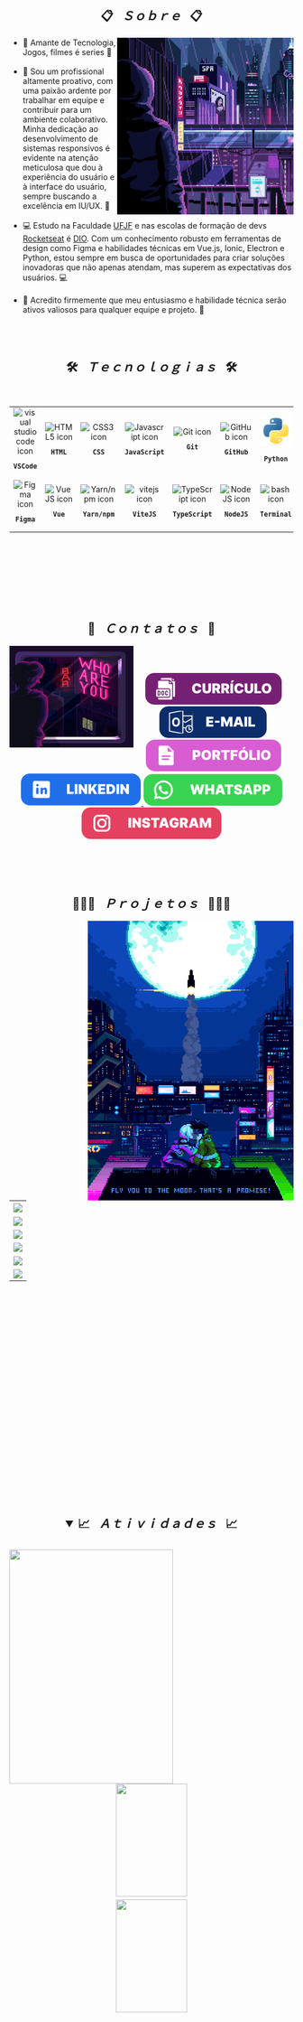 
<h2 align="center">📋&ensp; <i>Ｓｏｂｒｅ</i> &ensp;📋</h2>
<img align="right" src="./images/about-me.gif" width="313px" height="313px" alt="about me">
<!-- <table align="center">
  <tr>
    <td>
      <b>
        <a href="README.md">🇧🇷 Português</a>
      </b>
    </td>
    <td>
      <a href="README-EN.md">🇺🇸 English</a>
    </td>
  </tr>
</table> -->
<ul align="left">
    <li>🤩️ Amante de Tecnologia, Jogos, filmes é series 🤩️</li><br>
    <li>🚀 Sou um profissional altamente proativo, com uma paixão ardente por trabalhar em equipe e contribuir para um ambiente colaborativo. Minha dedicação ao desenvolvimento de sistemas responsivos é evidente na atenção meticulosa que dou à experiência do usuário e à interface do usuário, sempre buscando a excelência em IU/UX. 🚀</li><br>
    <li>💻 Estudo na Faculdade <a href="https://www2.ufjf.br/ufjf/" target="_blank">UFJF</a> e nas escolas de formação de devs <a href="https://www.rocketseat.com.br/" target="_blank">Rocketseat</a> é <a href="https://www.dio.me" target="_blank">DIO</a>. Com um conhecimento robusto em ferramentas de design como Figma e habilidades técnicas em Vue.js, Ionic, Electron e Python, estou sempre em busca de oportunidades para criar soluções inovadoras que não apenas atendam, mas superem as expectativas dos usuários. 💻</li><br>
    <li>🔮 Acredito firmemente que meu entusiasmo e habilidade técnica serão ativos valiosos para qualquer equipe e projeto. 🔮</li><br>
</ul>
<br>

<h2 align="center">🛠️&ensp; <i>Ｔｅｃｎｏｌｏｇｉａｓ</i> &ensp;🛠️</h2>
<br>
<table align="center" height="300px">
  <tr>
    <td align="center">
      <img src="https://skillicons.dev/icons?i=vscode" width="65px" alt="visual studio code icon"/><br>
      <sub>
        <b>
          <pre>VSCode</pre>
        </b>
      </sub>
    </td>
    <td align="center">
      <img src="https://skillicons.dev/icons?i=html" width="65px" alt="HTML5 icon"/><br>
      <sub>
        <b>
          <pre>HTML</pre>
        </b>
      </sub>
    </td>
    <td align="center">
      <img src="https://skillicons.dev/icons?i=css" width="65px" alt="CSS3 icon"/><br>
      <sub>
        <b>
          <pre>&ensp;CSS&ensp;</pre>
        </b>
      </sub>
    </td>
    <td align="center">
      <img src="https://skillicons.dev/icons?i=javascript" width="65px" alt="Javascript icon"/><br>
      <sub>
        <b>
          <pre>JavaScript</pre>
        </b>
      </sub>
    </td>
    <td align="center" width="100px;">
      <img src="https://skillicons.dev/icons?i=git" width="65px" alt="Git icon"/><br>
      <sub>
        <b>
          <pre>&emsp;Git&emsp;</pre>
        </b>
      </sub>
    </td>
    <td align="center" width="100px;">
      <img src="https://skillicons.dev/icons?i=github" width="65px" alt="GitHub icon"/><br>
      <sub>
        <b>
          <pre>&emsp;GitHub&emsp;</pre>
        </b>
      </sub>
    </td>
    <td align="center">
      <img src="https://raw.githubusercontent.com/devicons/devicon/master/icons/python/python-original.svg" width="65px" alt="Markdown icon"/><br>
      <sub>
        <b>
          <pre>Python</pre>
        </b>
      </sub>
    </td>
  </tr>
  <tr>
    <td align="center">
      <img src="https://skillicons.dev/icons?i=figma" width="65px" alt="Figma icon"/><br>
      <sub>
        <b>
          <pre>Figma</pre>
        </b>
      </sub>
    </td>
    <td align="center">
      <img src="https://skillicons.dev/icons?i=vue" width="65px" alt="VueJS icon"/><br>
      <sub>
        <b>
          <pre>Vue</pre>
        </b>
      </sub>
    </td>
     <td align="center">
      <img src="https://user-images.githubusercontent.com/86276393/177162603-b078ec0b-5097-4067-9e04-f2e260e298a8.png" width="65px" alt="Yarn/npm icon"/><br>
      <sub>
        <b>
          <pre>Yarn/npm</pre>
        </b>
      </sub>
    </td>
    <td align="center">
      <img src="https://skillicons.dev/icons?i=vite" width="65px" alt="vitejs icon"/><br>
      <sub>
        <b>
          <pre>ViteJS</pre>
        </b>
      </sub>
    </td>
    <td align="center">
      <img src="https://skillicons.dev/icons?i=typescript" width="65px" alt="TypeScript icon"/><br>
      <sub>
        <b>
          <pre>TypeScript</pre>
        </b>
      </sub>
    </td>
    <td align="center">
      <img src="https://skillicons.dev/icons?i=nodejs" width="65px" alt="NodeJS icon"/><br>
      <sub>
        <b>
          <pre>NodeJS</pre>
        </b>
      </sub>
    </td>
    <td align="center">
      <img src="https://skillicons.dev/icons?i=bash" width="65px" alt="bash icon"/><br>
      <sub>
        <b>
          <pre>Terminal</pre>
        </b>
      </sub>
    </td>
  </tr>
</table> 
<br><br>

<h2 align="center">💬&ensp; <i>Ｃｏｎｔａｔｏｓ</i> &ensp;💬</h2>
<img align="left" width="220px" height="180px" src="./images/who-are-you.gif" alt="anime coding">
<br><br>
<p align="center">
  <a href="[https://1drv.ms/b/s!AhsGqvf9m9xdl8YY5LO8uV75-ubNAg?e=0FYxRL](https://drive.google.com/file/d/1bvFD08xOXFaSdvYeE5Nh5gq-Q_lBdhiH/view?usp=sharing)" alt="currículo">
    <img src="./images/button/curriculo.svg" alt="currículo">
  </a>
  <a href = "mailto:savio.ribeiro1690@live.com" alt="e-mail"><img src="./images/button/e-mail.svg" target="_blank">
  </a> 
  <a href="https://www.linkedin.com/in/saviorbp/" alt="Portfólio" target="_blank">
    <img src="./images/button/portfolio.svg" alt="Portfólio">
  </a> 
  <a href="https://www.linkedin.com/in/saviorbp/" alt="Linkedin" target="_blank">
    <img src="./images/button/linkedin.svg" alt="linkedin">
  </a>
  <a href="https://wa.me/5532999718142?text=Sinta-se%20livre%20para%20entrar%20em%20contato%20comigo." alt="WhatsApp" target="_blank">
    <img src="./images/button/whatsapp.svg" alt="Whatsapp">
  </a>
  <a href="https://www.instagram.com/saviorbp/" alt="Instagram" target="_blank">
    <img src="./images/button/instagram.svg" alt="Instagram">
  </a>
</p>
<br><br><br>

<h2 align="center">👨🏻‍💻&ensp; <i>Ｐｒｏｊｅｔｏｓ</i> &ensp;👨🏻‍💻</h2>
<img align="right" src="./images/cyberpunk.gif" height="495px" width="365px" alt="projects image">
<table height="495px" width="365px">
  <tr>
    <td>
    <a href="https://github.com/saviorbp/minicurso-react-projeto-1" target="_blank">
      <img align="center" src="https://github-readme-stats.vercel.app/api/pin/?username=saviorbp&repo=minicurso-react-projeto-1&theme=tokyonight&hide_border=true">
    </a>
    </td>
  </tr>
  <tr>
    <td>
    <a href="https://github.com/saviorbp/minicurso-react-projeto-2" target="_blank">
      <img align="center" src="https://github-readme-stats.vercel.app/api/pin/?username=saviorbp&repo=minicurso-react-projeto-2&theme=tokyonight&hide_border=true">
    </a>
    </td>
  </tr>
  <tr>
    <td>
    <a href="https://github.com/saviorbp/jogo-idle-clicker-react" target="_blank">
      <img align="center" src="https://github-readme-stats.vercel.app/api/pin/?username=saviorbp&repo=jogo-idle-clicker-react&theme=tokyonight&hide_border=true">
    </a>
    </td>
  </tr>
  <tr>
    <td>
    <a href="https://github.com/saviorbp/aula-de-css-para-a-codi-academi" target="_blank">
      <img align="center" src="https://github-readme-stats.vercel.app/api/pin/?username=saviorbp&repo=aula-de-css-para-a-codi-academi&theme=tokyonight&hide_border=true">
  </a>
    </td>
  </tr>
  <tr>
    <td>
    <a href="https://github.com/saviorbp/Pricing-Card-Code---processo-seletivo-code-academy" target="_blank">
      <img align="center" src="https://github-readme-stats.vercel.app/api/pin/?username=saviorbp&repo=Pricing-Card-Code---processo-seletivo-code-academy&theme=tokyonight&hide_border=true">
  </a>
    </td>
  </tr>
  <tr>
    <td>
     <a href="https://github.com/saviorbp/estagio" target="_blank">
      <img align="center" src="https://github-readme-stats.vercel.app/api/pin/?username=saviorbp&repo=estagio&theme=tokyonight&hide_border=true">
    </a>
    </td>
  </tr>
</table>
<br>

<h2 align="center">
<details open>
<summary>📈&ensp; <i>Ａｔｉｖｉｄａｄｅｓ</i> &ensp;📈</summary>
<br>

<img align="left" height="415px" width="290px" src="https://github-readme-stats.vercel.app/api/top-langs/?username=saviorbp&langs_count=8&theme=tokyonight&hide_border=true">

<p align="center">
  <img height="200px" width="50%" src="https://github-readme-stats.vercel.app/api?username=saviorbp&show_icons=true&custom_title=Saviorbp's%20Github%20Stats&theme=tokyonight&hide_border=true">
  <br>
  <img height="200px" width="50%" src="https://github-readme-streak-stats.herokuapp.com/?user=saviorbp&theme=tokyonight&hide_border=true">
</p>

</details>
